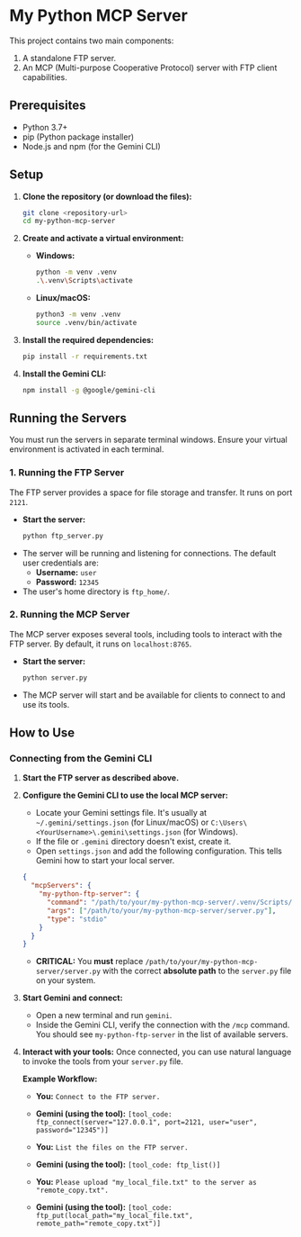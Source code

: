 # My Python MCP Server

This project contains two main components:
1.  A standalone FTP server.
2.  An MCP (Multi-purpose Cooperative Protocol) server with FTP client capabilities.

## Prerequisites

- Python 3.7+
- pip (Python package installer)
- Node.js and npm (for the Gemini CLI)

## Setup

1.  **Clone the repository (or download the files):**
    ```bash
    git clone <repository-url>
    cd my-python-mcp-server
    ```

2.  **Create and activate a virtual environment:**

    -   **Windows:**
        ```bash
        python -m venv .venv
        .\.venv\Scripts\activate
        ```

    -   **Linux/macOS:**
        ```bash
        python3 -m venv .venv
        source .venv/bin/activate
        ```

3.  **Install the required dependencies:**
    ```bash
    pip install -r requirements.txt
    ```

4.  **Install the Gemini CLI:**
    ```bash
    npm install -g @google/gemini-cli
    ```

## Running the Servers

You must run the servers in separate terminal windows. Ensure your virtual environment is activated in each terminal.

### 1. Running the FTP Server

The FTP server provides a space for file storage and transfer. It runs on port `2121`.

-   **Start the server:**
    ```bash
    python ftp_server.py
    ```
-   The server will be running and listening for connections. The default user credentials are:
    -   **Username:** `user`
    -   **Password:** `12345`
-   The user's home directory is `ftp_home/`.

### 2. Running the MCP Server

The MCP server exposes several tools, including tools to interact with the FTP server. By default, it runs on `localhost:8765`.

-   **Start the server:**
    ```bash
    python server.py
    ```
-   The MCP server will start and be available for clients to connect to and use its tools.

## How to Use

### Connecting from the Gemini CLI

1.  **Start the FTP server as described above.**

2.  **Configure the Gemini CLI to use the local MCP server:**
    -   Locate your Gemini settings file. It's usually at `~/.gemini/settings.json` (for Linux/macOS) or `C:\Users\<YourUsername>\.gemini\settings.json` (for Windows).
    -   If the file or `.gemini` directory doesn't exist, create it.
    -   Open `settings.json` and add the following configuration. This tells Gemini how to start your local server.

    ```json
    {
      "mcpServers": {
        "my-python-ftp-server": {
          "command": "/path/to/your/my-python-mcp-server/.venv/Scripts/python.exe",
          "args": ["/path/to/your/my-python-mcp-server/server.py"],
          "type": "stdio"
        }
      }
    }
    ```
    -   **CRITICAL:** You **must** replace `/path/to/your/my-python-mcp-server/server.py` with the correct **absolute path** to the `server.py` file on your system.

3.  **Start Gemini and connect:**
    -   Open a new terminal and run `gemini`.
    -   Inside the Gemini CLI, verify the connection with the `/mcp` command. You should see `my-python-ftp-server` in the list of available servers.

4.  **Interact with your tools:**
    Once connected, you can use natural language to invoke the tools from your `server.py` file.

    **Example Workflow:**

    -   **You:** `Connect to the FTP server.`
    -   **Gemini (using the tool):** `[tool_code: ftp_connect(server="127.0.0.1", port=2121, user="user", password="12345")]`

    -   **You:** `List the files on the FTP server.`
    -   **Gemini (using the tool):** `[tool_code: ftp_list()]`

    -   **You:** `Please upload "my_local_file.txt" to the server as "remote_copy.txt".`
    -   **Gemini (using the tool):** `[tool_code: ftp_put(local_path="my_local_file.txt", remote_path="remote_copy.txt")]`
